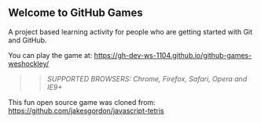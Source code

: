## Welcome to GitHub Games

A project based learning activity for people who are getting started with Git and GitHub.

You can play the game at: https://gh-dev-ws-1104.github.io/github-games-weshockley/

>> _*SUPPORTED BROWSERS*: Chrome, Firefox, Safari, Opera and IE9+_

This fun open source game was cloned from: https://github.com/jakesgordon/javascript-tetris
